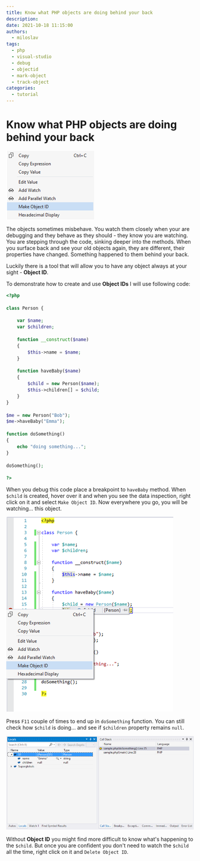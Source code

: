 ```yaml
---
title: Know what PHP objects are doing behind your back
description: 
date: 2021-10-18 11:15:00
authors:
  - miloslav
tags:
  - php
  - visual-studio
  - debug
  - objectid
  - mark-object
  - track-object
categories:
  - tutorial
---
```


# Know what PHP objects are doing behind your back

![Cover Image](imgs/objectid-menu.png)

The objects sometimes misbehave. You watch them closely when your are debugging and they behave as they should - they know you are watching. You are stepping through the code, sinking deeper into the methods. When you surface back and see your old objects again, they are different, their properties have changed. Something happened to them behind your back.

<!-- more -->

Luckily there is a tool that will allow you to have any object always at your sight - **Object ID**.

To demonstrate how to create and use **Object IDs** I will use following code:

```php
<?php

class Person {

    var $name;
    var $children;

    function __construct($name)
    {
        $this->name = $name;
    }

    function haveBaby($name)
    {
        $child = new Person($name);
        $this->children[] = $child;
    }
}

$me = new Person("Bob");
$me->haveBaby("Emma");

function doSomething()
{
    echo "doing something...";
}

doSomething();

?>

```

When you debug this code place a breakpoint to `haveBaby` method. When `$child` is created, hover over it and when you see the data inspection, right click on it and select `Make Object ID`. Now everywhere you go, you will be watching... this object.

![IMake Object ID](imgs/make-object-id.png)

Press `F11` couple of times to end up in `doSomething` function. You can still check how  `$child` is doing... and see if `$children` property remains `null`. 

![Call Stack](imgs/callstack.png)

Without **Object ID** you might find more difficult to know what's happening to the `$child`. But once you are confident you don't need to watch the `$child` all the time, right click on it and `Delete Object ID`.
